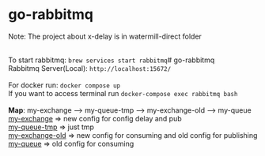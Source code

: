 # go-rabbitmq

Note: The project about x-delay is in watermill-direct folder <br><br>

To start rabbitmq: `brew services start rabbitmq`# go-rabbitmq <br>
Rabbitmq Server(Local): `http://localhost:15672/`
<br><br>
For docker run: `docker compose up` <br>
If you want to access terminal run `docker-compose exec rabbitmq bash`
<br><br>
**Map**:  my-exchange --> my-queue-tmp --> my-exchange-old --> my-queue <br>
<u>my-exchange</u> => new config for config delay and pub <br>
<u>my-queue-tmp</u> => just tmp <br>
<u>my-exchange-old</u> => new config for consuming and old config for publishing <br>
<u>my-queue</u> => old config for consuming <br>